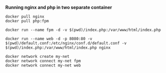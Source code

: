 **Running nginx and php in two separate container**  


`docker pull nginx`  
`docker pull php:fpm`  


`docker run --name fpm -d -v $(pwd)/index.php:/var/www/html/index.php`

`docker run --name web -d -p 8080:80 -v $(pwd)/default.conf:/etc/nginx/conf.d/default.conf -v $(pwd)/index.php:/var/www/html/index.php nginx`  

`docker network create my-net`  
`docker network connect my-net fpm`  
`docker network connect my-net web`    
